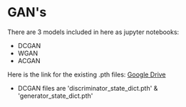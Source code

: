# GAN's

There are 3 models included in here as jupyter notebooks:
* DCGAN
* WGAN
* ACGAN

Here is the link for the existing .pth files:
[Google Drive](https://drive.google.com/drive/folders/1-1OaeeG8nKrasC8TY2y-0a0yyQrgLgC-?usp=sharing)
* DCGAN files are 'discriminator_state_dict.pth' & 'generator_state_dict.pth'
